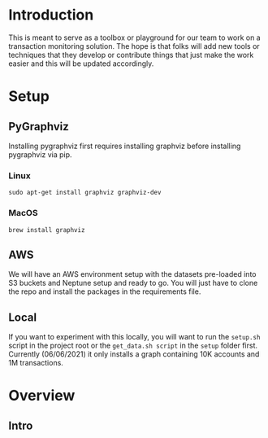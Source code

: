 # Introduction

This is meant to serve as a toolbox or playground for our team to work on a transaction monitoring solution. The hope is that folks will add new tools or techniques that they develop or contribute things that just make the work easier and this will be updated accordingly.


# Setup

## PyGraphviz
Installing pygraphviz first requires installing graphviz before installing pygraphviz via pip.

### Linux
```sudo apt-get install graphviz graphviz-dev```

### MacOS
```brew install graphviz```

## AWS
We will have an AWS environment setup with the datasets pre-loaded into S3 buckets and Neptune setup and ready to go. You will just have to clone the repo and install the packages in the requirements file.

## Local
If you want to experiment with this locally, you will want to run the ```setup.sh``` script in the project root or the ```get_data.sh script``` in the ```setup``` folder first. Currently (06/06/2021) it only installs a graph containing 10K accounts and 1M transactions.


# Overview

## Intro
